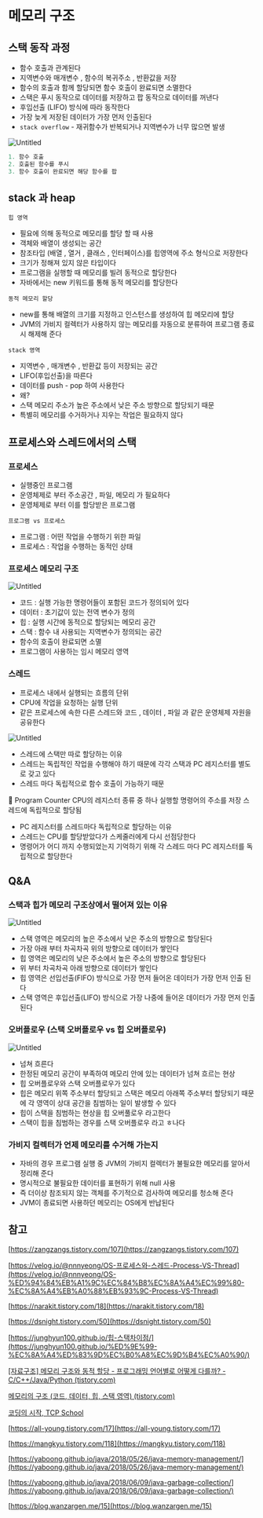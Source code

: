 # 메모리 구조

## 스택 동작 과정

- 함수 호출과 관계된다
- 지역변수와 매개변수 , 함수의 복귀주소 , 반환값을 저장
- 함수의 호출과 함께 할당되면 함수 호출이 완료되면 소멸한다
- 스택은 푸시 동작으로 데이터를 저장하고 팝 동작으로 데이터를 꺼낸다
- 후입선출 (LIFO) 방식에 따라 동작한다
- 가장 늦게 저장된 데이터가 가장 먼저 인출된다
- `stack overflow` - 재귀함수가 반복되거나 지역변수가 너무 많으면 발생

![Untitled](https://s3-us-west-2.amazonaws.com/secure.notion-static.com/722bf3b6-4b72-41f7-b608-8ab2a3857717/Untitled.png)

```java
1. 함수 호출
2. 호출된 함수를 푸시
3. 함수 호출이 완료되면 해당 함수를 팝
```

## stack 과 heap

`힙 영역`

- 필요에 의해 동적으로 메모리를 할당 할 때 사용
- 객체와 배열이 생성되는 공간
- 참조타입 (배열 , 열거 , 클래스 , 인터페이스)를 힙영역에 주소 형식으로 저장한다
- 크기가 정해져 있지 않은 타입이다
- 프로그램을 실행할 때 메모리를 빌려 동적으로 할당한다
- 자바에서는 new 키워드를 통해 동적 메모리를 할당한다

`동적 메모리 할당`

- new를 통해 배열의 크기를 지정하고 인스턴스를 생성하여 힙 메모리에 할당
- JVM의 가비지 컬렉터가 사용하지 않는 메모리를 자동으로 분류하여 프로그램 종료시 해제해 준다

`stack 영역`

- 지역변수 , 매개변수 , 반환값 등이 저장되는 공간
- LIFO(후입선출)을 따른다
- 데이터를 push - pop 하여 사용한다
- 왜?
- 스택 메모리 주소가 높은 주소에서 낮은 주소 방향으로 할당되기 때문
- 특별히 메모리를 수거하거나 지우는 작업은 필요하지 않다

## 프로세스와 스레드에서의 스택

### 프로세스

- 실행중인 프로그램
- 운영체제로 부터 주소공간 , 파일, 메모리 가 필요하다
- 운영체제로 부터 이를 할당받은 프로그램

`프로그램 vs 프로세스`

- 프로그램 :  어떤 작업을 수행하기 위한 파일
- 프로세스 : 작업을 수행하는 동적인 상태

### 프로세스 메모리 구조

![Untitled](https://s3-us-west-2.amazonaws.com/secure.notion-static.com/c97aa8c6-4588-4b5e-9bfa-fe21bab0dee2/Untitled.png)

- 코드 : 실행 가능한 명령어들이 포함된 코드가 정의되어 있다
- 데이터 : 초기값이 있는 전역 변수가 정의
- 힙 : 실행 시간에 동적으로 할당되는 메모리 공간
- 스택 : 함수 내 사용되는 지역변수가 정의되는 공간
- 함수의 호출이 완료되면 소멸
- 프로그램이 사용하는 임시 메모리 영역

### 스레드

- 프로세스 내에서 실행되는 흐름의 단위
- CPU에 작업을 요청하는 실행 단위
- 같은 프로세스에 속한 다른 스레드와 코드 , 데이터 , 파일 과 같은 운영체제 자원을 공유한다

![Untitled](https://s3-us-west-2.amazonaws.com/secure.notion-static.com/cf0836a7-e3f6-4b89-aaaf-8f88a6079d13/Untitled.png)

- 스레드에 스택만 따로 할당하는 이유
- 스레드는 독립적인 작업을 수행해야 하기 때문에 각각 스택과 PC 레지스터를 별도로 갖고 있다
- 스레드 마다 독립적으로 함수 호출이 가능하기 때문

<aside>
📌 Program Counter
CPU의 레지스터 종류 중 하나
실행할 명령어의 주소를 저장
스레드에 독립적으로 할당됨

</aside>

- PC 레지스터를 스레드마다 독립적으로 할당하는 이유
- 스레드는 CPU를 할당받았다가 스케줄러에게 다시 선점당한다
- 명령어가 어디 까지 수행되었는지 기억하기 위해 각 스레드 마다 PC 레지스터를 독립적으로 할당한다

## **Q&A**

### **스택과 힙가 메모리 구조상에서 떨어져 있는 이유**

![Untitled](https://s3-us-west-2.amazonaws.com/secure.notion-static.com/383cfb7d-3595-4a82-a79a-95706731dbad/Untitled.png)

- 스택 영역은 메모리의 높은 주소에서 낮은 주소의 방향으로 할당된다
- 가장 아래 부터 차곡차곡 위의 방향으로 데이터가 쌓인다
- 힙 영역은 메모리의 낮은 주소에서 높은 주소의 방향으로 할당된다
- 위 부터 차곡차곡 아래 방향으로 데이터가 쌓인다
- 힙 영역은 선입선출(FIFO) 방식으로 가장 먼저 들어온 데이터가 가장 먼저 인출 된다
- 스택 영역은 후입선출(LIFO) 방식으로 가장 나중에 들어온 데이터가 가장 먼저 인출 된다

### 오버플로우 (**스택 오버플로우 vs 힙 오버플로우)**

![Untitled](https://s3-us-west-2.amazonaws.com/secure.notion-static.com/6f386b91-0409-4851-90d6-259a0c998da5/Untitled.png)

- 넘쳐 흐른다
- 한정된 메모리 공간이 부족하여 메모리 안에 있는 데이터가 넘쳐 흐르는 현상
- 힙 오버플로우와 스택 오버플로우가 있다
- 힙은 메모리 위쪽 주소부터 할당되고 스택은 메모리 아래쪽 주소부터 할당되기 때문에 각 영역이 상대 공간을 침범하는 일이 발생할 수 있다
- 힙이 스택을 침범하는 현상을 힙 오버풀로우 라고한다
- 스택이 힙을 침범하는 경우를 스택 오버플로우 라고 ㅎ나다

### 가비지 컬렉터가 언제 메모리를 수거해 가는지

- 자바의 경우 프로그램 실행 중 JVM의 가비지 컬렉터가 불필요한 메모리를 알아서 정리해 준다
- 명시적으로 불필요한 데이터를 표현하기 위해 null 사용
- 즉 더이상 참조되지 않는 객체를 주기적으로 검사하여 메모리를 청소해 준다
- JVM이 종료되면 사용하던 메모리는 OS에게 반납된다

## **참고**

[https://zangzangs.tistory.com/107](https://zangzangs.tistory.com/107)

[https://velog.io/@nnnyeong/OS-프로세스와-스레드-Process-VS-Thread](https://velog.io/@nnnyeong/OS-%ED%94%84%EB%A1%9C%EC%84%B8%EC%8A%A4%EC%99%80-%EC%8A%A4%EB%A0%88%EB%93%9C-Process-VS-Thread)

[https://narakit.tistory.com/18](https://narakit.tistory.com/18)

[https://dsnight.tistory.com/50](https://dsnight.tistory.com/50)

[https://junghyun100.github.io/힙-스택차이점/](https://junghyun100.github.io/%ED%9E%99-%EC%8A%A4%ED%83%9D%EC%B0%A8%EC%9D%B4%EC%A0%90/)

[[자료구조] 메모리 구조와 동적 할당 - 프로그래밍 언어별로 어떻게 다를까? - C/C++/Java/Python (tistory.com)](https://meoru-tech.tistory.com/25)

[메모리의 구조 (코드, 데이터, 힙, 스택 영역) (tistory.com)](https://all-young.tistory.com/17)

[코딩의 시작, TCP School](http://www.tcpschool.com/c/c_memory_structure)

[https://all-young.tistory.com/17](https://all-young.tistory.com/17)

[https://mangkyu.tistory.com/118](https://mangkyu.tistory.com/118)

[https://yaboong.github.io/java/2018/05/26/java-memory-management/](https://yaboong.github.io/java/2018/05/26/java-memory-management/)

[https://yaboong.github.io/java/2018/06/09/java-garbage-collection/](https://yaboong.github.io/java/2018/06/09/java-garbage-collection/)

[https://blog.wanzargen.me/15](https://blog.wanzargen.me/15)